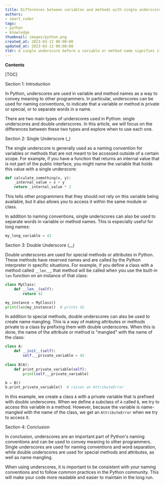 ```yaml
---
title: Differences between variables and methods with single underscore and double underscore
authors:
- smart_coder
tags:
- python
- knowledge
thumbnail: images/python.png
created_at: 2023-03-13 00:00:00
updated_at: 2023-03-13 00:00:00
tldr: A single underscore before a variable or method name signifies it as `weakly private` while a double underscore signifies it as `strongly private` in Python.
---
```


**Contents**

[TOC]

Section 1: Introduction

In Python, underscores are used in variable and method names as a way to convey meaning to other programmers. In particular, underscores can be used for naming conventions, to indicate that a variable or method is private or special, or to separate words in a name.

There are two main types of underscores used in Python: single underscores and double underscores. In this article, we will focus on the differences between these two types and explore when to use each one.

Section 2: Single Underscore (_)

The single underscore is generally used as a naming convention for variables or methods that are not meant to be accessed outside of a certain scope. For example, if you have a function that returns an internal value that is not part of the public interface, you might name the variable that holds this value with a single underscore:

```python
def calculate_something(x, y):
    _internal_value = x + y
    return _internal_value * 2
```

This tells other programmers that they should not rely on this variable being available, but it also allows you to access it within the same module or class.

In addition to naming conventions, single underscores can also be used to separate words in variable or method names. This is especially useful for long names:

```python
my_long_variable = 42
```

Section 3: Double Underscore (__)

Double underscores are used for special methods or attributes in Python. These methods have reserved names and are called by the Python interpreter in specific situations. For example, if you define a class with a method called `__len__`, that method will be called when you use the built-in `len` function on an instance of that class:

```python
class MyClass:
    def __len__(self):
        return 42

my_instance = MyClass()
print(len(my_instance))  # prints 42
```

In addition to special methods, double underscores can also be used to create name mangling. This is a way of making attributes or methods private to a class by prefixing them with double underscores. When this is done, the name of the attribute or method is "mangled" with the name of the class:

```python
class A:
    def __init__(self):
        self.__private_variable = 42
    
class B(A):
    def print_private_variable(self):
        print(self.__private_variable)

b = B()
b.print_private_variable()  # raises an AttributeError
```

In this example, we create a class `A` with a private variable that is prefixed with double underscores. When we define a subclass of `A` called `B`, we try to access this variable in a method. However, because the variable is name-mangled with the name of the class, we get an `AttributeError` when we try to access it.

Section 4: Conclusion

In conclusion, underscores are an important part of Python's naming conventions and can be used to convey meaning to other programmers. Single underscores are used for naming conventions and word separation, while double underscores are used for special methods and attributes, as well as name mangling.

When using underscores, it is important to be consistent with your naming conventions and to follow common practices in the Python community. This will make your code more readable and easier to maintain in the long run.
